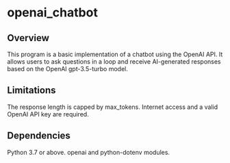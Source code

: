 # openai_chatbot
## Overview
This program is a basic implementation of a chatbot using the OpenAI API. 
It allows users to ask questions in a loop and receive AI-generated responses based on the OpenAI gpt-3.5-turbo model.

## Limitations
The response length is capped by max_tokens.
Internet access and a valid OpenAI API key are required.

## Dependencies
Python 3.7 or above.
openai and python-dotenv modules.


